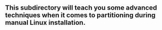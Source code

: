 ## This subdirectory will teach you some advanced techniques when it comes to partitioning during manual Linux installation.

